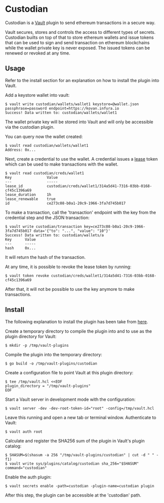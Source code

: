 # Custodian

Custodian is a [Vault](https://www.vaultproject.io/) plugin to send ethereum transactions in a secure way.

Vault secures, stores and controls the access to different types of secrets. Custodian builts on top of that to store ethereum wallets and issue tokens that can be used to sign and send transaction on ethereum blockchains while the wallet private key is never exposed. The issued tokens can be renewed or revoked at any time.

## Usage

Refer to the install section for an explanation on how to install the plugin into Vault.

Add a keystore wallet into vault:

```
$ vault write custodian/wallets/wallet1 keystore=@wallet.json passphrase=password endpoint=https://kovan.infura.io
Success! Data written to: custodian/wallets/wallet1
```

The wallet private key will be stored into Vault and will only be accessible via the custodian plugin. 

You can query now the wallet created:

```
$ vault read custodian/wallets/wallet1
Address: 0x...
```

Next, create a credential to use the wallet. A credential issues a [lease](https://www.vaultproject.io/docs/concepts/lease.html) token which can be used to make transactions with the wallet.

```
$ vault read custodian/creds/wallet1
Key                Value
---                -----
lease_id           custodian/creds/wallet1/314a5d41-7316-03bb-0168-cf45c1396a69
lease_duration     1h
lease_renewable    true
id                 ce273c08-b0a1-20c9-1966-3fa7d745b017
```

To make a transaction, call the 'transaction' endpoint with the key from the credential step and the JSON transaction:

```
$ vault write custodian/transaction key=ce273c08-b0a1-20c9-1966-3fa7d745b017 data='{"to": "...", "value": "10"}'
Success! Data written to: custodian/wallets/a
Key      Value
---      -----
hash     0x...
```

It will return the hash of the transaction.

At any time, it is possible to revoke the lease token by running:

```
$ vault token revoke custodian/creds/wallet1/314a5d41-7316-03bb-0168-cf45c1396a69
```

After that, it will not be possible to use the key anymore to make transactions.

## Install

The following explanation to install the plugin has been take from [here](https://www.hashicorp.com/blog/building-a-vault-secure-plugin).

Create a temporary directory to compile the plugin into and to use as the plugin directory for Vault:

```
$ mkdir -p /tmp/vault-plugins
```

Compile the plugin into the temporary directory:

```
$ go build -o /tmp/vault-plugins/custodian
```

Create a configuration file to point Vault at this plugin directory:

```
$ tee /tmp/vault.hcl <<EOF
plugin_directory = "/tmp/vault-plugins"
EOF
```

Start a Vault server in development mode with the configuration:

```
$ vault server -dev -dev-root-token-id="root" -config=/tmp/vault.hcl
```

Leave this running and open a new tab or terminal window. Authenticate to Vault:

```
$ vault auth root
```

Calculate and register the SHA256 sum of the plugin in Vault's plugin catalog:

```
$ SHASUM=$(shasum -a 256 "/tmp/vault-plugins/custodian" | cut -d " " -f1)
$ vault write sys/plugins/catalog/custodian sha_256="$SHASUM" command="custodian"
```

Enable the auth plugin:

```
$ vault secrets enable -path=custodian -plugin-name=custodian plugin
```

After this step, the plugin can be accessible at the 'custodian' path.
